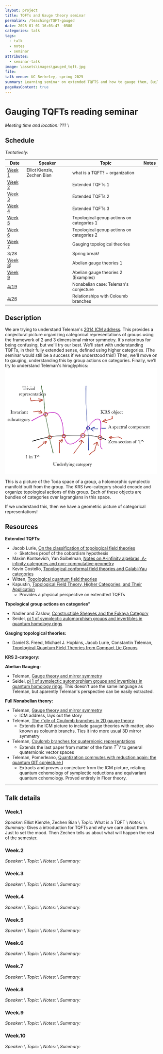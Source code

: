 ```yaml
---
layout: project
title: TQFTs and Gauge theory seminar
permalink: /teaching/TQFT-gauged
date: 2025-01-01 16:03:47 -0500
categories: talk
tags:
  - talk
  - notes
  - seminar
attributes:
  - seminar-talk
image: \assets\images\gauged_tqft.jpg
file: 
talk-venue: UC Berkeley, spring 2025
summary: Learning seminar on extended TQFTS and how to gauge them, Building up to Teleman's 2014 ICM address
pageHasContent: true
---
```






# Gauging TQFTs reading seminar

*Meeting time and location:*  ???   \\
<!-- *Zoom Information:*  Meeting ID: 935 2386 6641 $$\quad$$   Password: coulomb $$\quad$$ [Link](https://berkeley.zoom.us/j/93523866641?pwd=WTZrVjg2Ungwd3NxaDFVWHduMEFTZz09) \\ -->


## Schedule


*Tentatively:*

| Date              | Speaker                     | Topic                                     | Notes |
| ----------------- | --------------------------- | ----------------------------------------- | ----- |
| [Week 1](#week1)  | Elliot Kienzle, Zechen Bian | what is a TQFT? + organization            |       |
| [Week 2](#week2)  |                             | Extended TQFTs 1                          |       |
| [Week 3](#week3)  |                             | Extended TQFTs 2                          |       |
| [Week 4](#week4)  |                             | Extended TQFTs 3                          |       |
| [Week 5](#week5)  |                             | Topological geoup actions on categories 1 |       |
| [Week 6](#week6)  |                             | Topological geoup actions on categories 2 |       |
| [Week 7](#week7)  |                             | Gauging topological theories              |       |
| 3/28              |                             | Spring break!                             |       |
| [Week 8](#week8)) |                             | Abelian gauge theories 1                  |       |
| [Week 9](#week9)  |                             | Abelian gauge theories 2 (Examples)       |       |
| [4/19](#419)      |                             | Nonabelian case: Teleman's conjecture     |       |
| [4/26](#426)      |                             | Relationships with Coloumb branches       |       |





## Description
We are trying to understand Teleman's [2014 ICM address](https://arxiv.org/abs/1404.6305). This provides a conjectural picture organizing categorical representations of groups using the framework of 2 and 3 dimensional mirror symmetry. It's notorious for being confusing, but we'll try our best. We'll start with understanding TQFTs, in their fully extended sense, defined using higher categories. (The seminar would still be a success if we understood this!) Then, we'll move on to gauging, understanding this by group actions on categories. Finally, we'll try to understand Teleman's hiroglyphics:
<img src="\assets\images\teleman hiroglyphs.png" alt="Teleman's hyroglyphs" width="500"/>

This is a picture of the Toda space of a group, a holomorphic symplectic manifold built from the group. The KRS two-category should encode and organize topological actions of this group. Each of these objects are bundles of categories over lagrangians in this space.

If we understand this, then we have a geometric picture of categorical representations!
## Resources
**Extended TQFTs:**
- Jacob Lurie, [On the classification of topological field theories](https://arxiv.org/abs/0905.0465)
	- Sketches proof of the cobordism hypothesis 
- Maxim Kontsevich, Yan Soibelman, [Notes on A-infinity algebras, A-infinity categories and non-commutative geometry](https://arxiv.org/abs/math/0606241)
- Kevin Costello, [Topological conformal field theories and Calabi-Yau categories](https://arxiv.org/abs/math/0412149)
- Witten, [Topological quantum field theories](https://projecteuclid.org/journals/communications-in-mathematical-physics/volume-117/issue-3/Topological-quantum-field-theory/cmp/1104161738.full)
- Kapustin, [Topological Field Theory, Higher Categories, and Their Application](https://arxiv.org/abs/1004.2307)
	- Provides a physical perspective on extendted TQFTs

**Topological group actions on categories"**
- Nadler and Zaslow, [Constructible Sheaves and the Fukaya Category](https://arxiv.org/abs/math/0604379)
- Seidel, [pi 1 of symplectic automorphism groups and invertibles in quantum homology rings](https://arxiv.org/abs/dg-ga/9511011)

**Gauging topological theories:**
- Daniel S. Freed, Michael J. Hopkins, Jacob Lurie, Constantin Teleman, [Topological Quantum Field Theories from Compact Lie Groups](https://arxiv.org/abs/0905.0731)

**KRS 2-category:**

**Abelian Gauging:**
- Teleman, [Gauge theory and mirror symmetry](https://arxiv.org/abs/1404.6305)
- Seidel, [pi 1 of symplectic automorphism groups and invertibles in quantum homology rings](https://arxiv.org/abs/dg-ga/9511011). This doesn't use the same language as Teleman, but aparently Teleman's perspective can be easily extracted. 

**Full Nonabelian theory:** 
- Teleman, [Gauge theory and mirror symmetry](https://arxiv.org/abs/1404.6305) 
	- ICM address, lays out the story
- Teleman, [The rˆole of Coulomb branches in 2D gauge theory](https://arxiv.org/abs/1801.10124)
	- Extends the ICM picture to include gauge theories with matter, also known as coloumb branchs. Ties it into more usual 3D mirror symmetry
- Teleman, [Coulomb branches for quaternionic representations](https://arxiv.org/abs/2209.01088)
	- Extends the last paper from matter of the form $T^* V$ to general quaternionic vector spaces
- Teleman, Pomerleano, [Quantization commutes with reduction again: the quantum GIT conjecture I](https://arxiv.org/abs/2405.20301)
	- Extracts and proves a conjecture from the ICM picture, relating quantum cohomology of symplectic reductions and equivariant quantum cohomology. Proved entirely in Floer theory. 
****

## Talk details

### Week.1
*Speaker:*  Elliot Kienzle, Zechen Bian \\
*Topic:* What is a TQFT \\
*Notes:*  \\
*Summary:* Gives a introduction for TQFTs and why we care about them. Just to set the mood. Then Zechen tells us about what will happen the rest of the semester.

### Week.2
*Speaker:*   \\
*Topic:* \\
*Notes:*  \\
*Summary:*
### Week.3
*Speaker:*   \\
*Topic:* \\
*Notes:*  \\
*Summary:*
### Week.4
*Speaker:*   \\
*Topic:* \\
*Notes:*  \\
*Summary:*
### Week.5
*Speaker:*   \\
*Topic:* \\
*Notes:*  \\
*Summary:*
### Week.6
*Speaker:*   \\
*Topic:* \\
*Notes:*  \\
*Summary:*
### Week.7
*Speaker:*   \\
*Topic:* \\
*Notes:*  \\
*Summary:*
### Week.8
*Speaker:*   \\
*Topic:* \\
*Notes:*  \\
*Summary:*
### Week.9
*Speaker:*   \\
*Topic:* \\
*Notes:*  \\
*Summary:*
### Week.10
*Speaker:*   \\
*Topic:* \\
*Notes:*  \\
*Summary:*